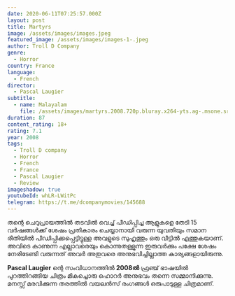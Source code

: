 ```yaml
---
date: 2020-06-11T07:25:57.000Z
layout: post
title: Martyrs
image: /assets/images/images.jpeg
featured_image: /assets/images/images-1-.jpeg
author: Troll D Company
genre:
  - Horror
country: France
language:
  - French
director:
  - Pascal Laugier
subtitle:
  - name: Malayalam
    file: /assets/images/martyrs.2008.720p.bluray.x264-yts.ag-.msone.srt.srt
duration: 87
content_rating: 18+
rating: 7.1
year: 2008
tags:
  - Troll D company
  - Horror
  - French
  - France
  - Pascal Laugier
  - Review
imageshadow: true
youtubeId: whLR-LWitPc
telegram: https://t.me/dcompanymovies/145688
---
```

തന്റെ ചെറുപ്രായത്തിൽ തടവിൽ വെച്ച് പീഡിപ്പിച്ച ആളുകളെ തേടി 15 വർഷങ്ങൾക്ക് ശേഷം പ്രതികാരം ചെയ്യാനായി വരുന്ന യുവതിയും സമാന രീതിയിൽ പീഡിപ്പിക്കപ്പെട്ടിട്ടുള്ള അവളുടെ സുഹൃത്തും ഒരു വീട്ടിൽ എത്തുകയാണ്. അവിടെ കാണുന്ന എല്ലാവരെയും കൊന്നുതള്ളുന്ന ഇരുവർക്കും പക്ഷേ ശേഷം നേരിടേണ്ടി വരുന്നത് അവർ അതുവരെ അനുഭവിച്ചില്ലാത്ത കാര്യങ്ങളായിരുന്നു. 

**Pascal Laugier** ന്റെ സംവിധാനത്തിൽ **2008ൽ** ഫ്രഞ്ച് ഭാഷയിൽ പുറത്തിറങ്ങിയ ചിത്രം മികച്ചൊരു ഹൊറർ അനുഭവം തന്നെ സമ്മാനിക്കുന്നു. മനസ്സ് മരവിക്കുന്ന തരത്തിൽ വയലൻസ് രംഗങ്ങൾ ഒരുപാടുള്ള ചിത്രമാണ്.
